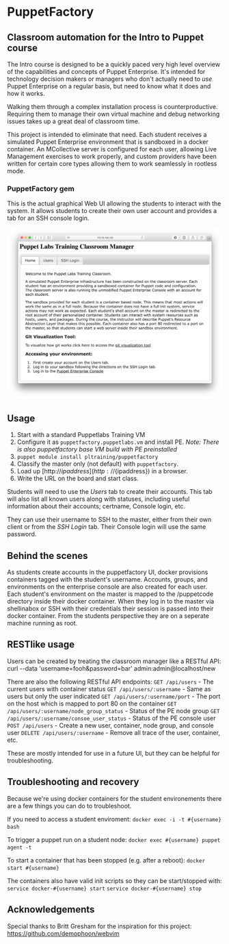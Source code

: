 PuppetFactory
=============

## Classroom automation for the Intro to Puppet course

The Intro course is designed to be a quickly paced very high level overview of
the capabilities and concepts of Puppet Enterprise. It's intended for technology
decision makers or managers who don't actually need to *use* Puppet Enterprise
on a regular basis, but need to know what it does and how it works.

Walking them through a complex installation process is counterproductive.
Requiring them to manage their own virtual machine and debug networking issues
takes up a great deal of classroom time.

This project is intended to eliminate that need. Each student receives a simulated
Puppet Enterprise environment that is sandboxed in a docker container. An 
MCollective server is configured for each user, allowing Live Management 
exercises to work properly, and custom providers have been written for certain 
core types allowing them to work seamlessly in rootless mode.

### PuppetFactory gem

This is the actual graphical Web UI allowing the students to interact with the
system. It allows students to create their own user account and provides a tab
for an SSH console login.

![Screenshot](screenshot.png)

## Usage

1. Start with a standard Puppetlabs Training VM
1. Configure it as `puppetfactory.puppetlabs.vm` and install PE.
*Note: There is also puppetfactory base VM build with PE preinstalled*
1. `puppet module install pltraining/puppetfactory`
1. Classify the master only (not default) with `puppetfactory`.
1. Load up [http://${ipaddress}](http://${ipaddress}) in a browser.
1. Write the URL on the board and start class.

Students will need to use the _Users_ tab to create their accounts. This tab
will also list all known users along with statuses, including useful information
about their accounts; certname, Console login, etc.

They can use their username to SSH to the master, either from their own client
or from the _SSH Login_ tab. Their Console login will use the same password.

## Behind the scenes

As students create accounts in the puppetfactory UI, docker provisions containers
tagged with the student's username. Accounts, groups, and environments on the 
enterprise console are also created for each user. Each student's environment on
the master is mapped to the /puppetcode directory inside their docker container.
When they log in to the master via shellinabox or SSH with their credentials 
their session is passed into their docker container. From the students perspective
they are on a seperate machine running as root.

## RESTlike usage

Users can be created by treating the classroom manager like a RESTful API:
  curl --data 'username=fooh&password=bar' admin:admin@localhost/new

There are also the following RESTful API endpoints:
  `GET /api/users`
    - The current users with container status
  `GET /api/users/:username`
    - Same as users but only the user indicated
  `GET /api/users/:username/port`
    - The port on the host which is mapped to port 80 on the container
  `GET /api/users/:username/node_group_status`
    - Status of the PE node group
  `GET /api/users/:username/consoe_user_status`
    - Status of the PE console user
  `POST /api/users`
    - Create a new user, container, node group, and console user
  `DELETE /api/users/:username`
    - Remove all trace of the user, container, etc.

These are mostly intended for use in a future UI, but they can be helpful for troubleshooting.

## Troubleshooting and recovery

Because we're using docker containers for the student environements there are a
few things you can do to troubleshoot.

If you need to access a student enviroment:
`docker exec -i -t #{username} bash`

To trigger a puppet run on a student node:
`docker exec #{username} puppet agent -t`

To start a container that has been stopped (e.g. after a reboot):
`docker start #{username}`

The containers also have valid init scripts so they can be start/stopped with:
`service docker-#{username} start`
`service docker-#{username} stop`

## Acknowledgements

Special thanks to Britt Gresham for the inspiration for this project:
https://github.com/demophoon/webvim
